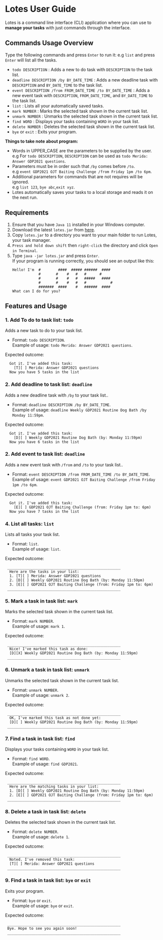 # Lotes User Guide

Lotes is a command line interface (CLI) application where you can use to **manage your tasks** with just commands through the interface.

## Commands Usage Overview
Type the following commands and press `Enter` to run it:
e.g `list` and press `Enter` will list all the tasks.<br>

* `todo DESCRIPTION` : Adds a new to do task with `DESCRIPTION` to the task list.
* `deadline DESCRIPTION /by BY_DATE_TIME` : Adds a new deadline task with `DESCRIPTION` and `BY_DATE_TIME` to the task list.  
* `event DESCRIPTION /from FROM_DATE_TIME /to BY_DATE_TIME` : Adds a new event task with `DESCRIPTION`, `FROM_DATE_TIME`, and `BY_DATE_TIME` to the task list.
* `list` : Lists all your automatically saved tasks.
* `mark NUMBER` :  Marks the selected task shown in the current task list.
* `unmark NUMBER` : Unmarks the selected task shown in the current task list.
* `find WORD` : Displays your tasks containing `WORD` in your task list.
* `delete NUMBER` : Deletes the selected task shown in the current task list.
* `bye` or `exit` : Exits your program.

**Things to take note about program:**
* Words in UPPER_CASE are the parameters to be supplied by the user.<br>
e.g For `todo DESCRIPTION`, `DESCRIPTION` can be used as `todo Merida: Answer GDP2021 questions`.
* Parameters must be in order such that `/by` comes before `/to`.<br>
e.g `event GDP2021 OJT Baiting Challenge /from Friday 1pm /to 6pm`.
* Additional parameters for commands that are not requires will be ignored.<br>
e.g `list 123`, `bye abc`,`exit xyz`.
* Lotes automatically saves your tasks to a local storage and reads it on the next run.

## Requirements
1. Ensure that you have `Java 11` installed in your Windows computer.
2. Download the latest `lotes.jar` from [here](https://github.com/e0958902/ip/releases).
3. Copy `lotes.jar` to a directory you want to your main folder to run Lotes, your task manager.
4. `Press and hold down shift` then `right-click` the directory and click `Open in Terminal`.
5. Type `java -jar lotes.jar` and press `Enter`.<br>
   If your program is running correctly, you should see an output like this:
   ```
   Hello! I'm  #        ####  ##### ######  ####
               #       #    #   #   #      #
               #       #    #   #   #####   ####
               #       #    #   #   #           #
               #######  ####    #   ######  ####
   What can I do for you?
   ```

## Features and Usage
### 1. Add To do to task list: `todo`
Adds a new task to do to your task list.<br>
* Format: `todo DESCRIPTION`.<br>
Example of usage: `todo Merida: Answer GDP2021 questions`.<br>

Expected outcome:
   ```
     Got it. I've added this task: 
       [T][ ] Merida: Answer GDP2021 questions
     Now you have 5 tasks in the list
   ```
  
### 2. Add deadline to task list: `deadline`
Adds a new deadline task with `/by` to your task list..<br>
* Format: `deadline DESCRIPTION /by BY_DATE_TIME`.<br>
Example of usage: `deadline Weekly GDP2021 Routine Dog Bath /by Monday 11:59pm`.<br> 

Expected outcome:
   ```
     Got it. I've added this task: 
       [D][ ] Weekly GDP2021 Routine Dog Bath (by: Monday 11:59pm)
     Now you have 6 tasks in the list
   ```

### 2. Add event to task list: `deadline`
Adds a new event task with `/from` and `/to` to your task list..<br>
* Format: `event DESCRIPTION /from FROM_DATE_TIME /to BY_DATE_TIME`.<br>
  Example of usage: `event GDP2021 OJT Baiting Challenge /from Friday 1pm /to 6pm`.<br>

Expected outcome:
   ```
     Got it. I've added this task: 
       [E][ ] GDP2021 OJT Baiting Challenge (from: Friday 1pm to: 6pm)
     Now you have 7 tasks in the list
   ```

### 4. List all tasks: `list`
Lists all tasks your task list.<br>
* Format: `list`.<br>
  Example of usage: `list`.<br>

Expected outcome:
   ```
    ____________________________________________________
     Here are the tasks in your list:
     1. [T][ ] Merida: Answer GDP2021 questions
     2. [D][ ] Weekly GDP2021 Routine Dog Bath (by: Monday 11:59pm)
     3. [E][ ] GDP2021 OJT Baiting Challenge (from: Friday 1pm to: 6pm)
    ____________________________________________________
   ```

### 5. Mark a task in task list: `mark`
Marks the selected task shown in the current task list.<br>
* Format: `mark NUMBER`.<br>
  Example of usage: `mark 1`.<br>

Expected outcome:
   ```
    ____________________________________________________
     Nice! I've marked this task as done:
     [D][X] Weekly GDP2021 Routine Dog Bath (by: Monday 11:59pm)
    ____________________________________________________
   ```

### 6. Unmark a task in task list: `unmark`
Unmarks the selected task shown in the current task list.<br>
* Format: `unmark NUMBER`.<br>
  Example of usage: `unmark 2`.<br>

Expected outcome:
   ```
    ____________________________________________________
     OK, I've marked this task as not done yet:
     [D][ ] Weekly GDP2021 Routine Dog Bath (by: Monday 11:59pm)
    ____________________________________________________
   ```

### 7. Find a task in task list: `find`
Displays your tasks containing `WORD` in your task list.<br>
* Format: `find WORD`.<br>
  Example of usage: `find GDP2021`.<br>

Expected outcome:
   ```
    ____________________________________________________
     Here are the matching tasks in your list:
     1. [D][ ] Weekly GDP2021 Routine Dog Bath (by: Monday 11:59pm)
     2. [E][ ] GDP2021 OJT Baiting Challenge (from: Friday 1pm to: 6pm)
    ____________________________________________________
   ```

### 8. Delete a task in task list: `delete`
Deletes the selected task shown in the current task list.<br>
* Format: `delete NUMBER`.<br>
  Example of usage: `delete 1`.<br>

Expected outcome:
   ```
    ____________________________________________________
     Noted. I've removed this task:
     [T][ ] Merida: Answer GDP2021 questions
    ____________________________________________________
   ```

### 9. Find a task in task list: `bye` or `exit`
Exits your program.<br>
* Format: `bye` or `exit`.<br>
  Example of usage: `bye` or `exit`.<br>

Expected outcome:
   ```
    ____________________________________________________
    Bye. Hope to see you again soon!
    ____________________________________________________
   ```
